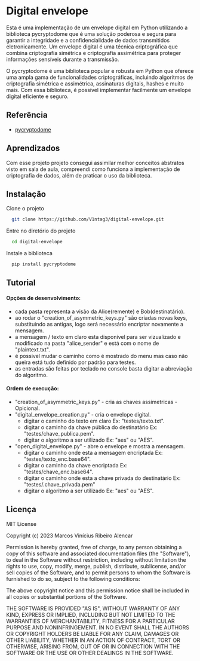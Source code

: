 
# Digital envelope

Esta é uma implementação de um envelope digital em Python utilizando a biblioteca pycryptodome que é uma solução poderosa e segura para garantir a integridade e a confidencialidade de dados transmitidos eletronicamente. Um envelope digital é uma técnica criptográfica que combina criptografia simétrica e criptografia assimétrica para proteger informações sensíveis durante a transmissão.

O pycryptodome é uma biblioteca popular e robusta em Python que oferece uma ampla gama de funcionalidades criptográficas, incluindo algoritmos de criptografia simétrica e assimétrica, assinaturas digitais, hashes e muito mais. Com essa biblioteca, é possível implementar facilmente um envelope digital eficiente e seguro.


## Referência

 - [pycryptodome](https://pycryptodome.readthedocs.io/en/latest/)
## Aprendizados

Com esse projeto projeto consegui assimilar melhor conceitos abstratos visto em sala de aula, compreendi como funciona a implementação de criptografia de dados, além de praticar o uso da biblioteca.


## Instalação

Clone o projeto

```bash
  git clone https://github.com/V1ntag3/digital-envelope.git
```

Entre no diretório do projeto

```bash
  cd digital-envelope
```

Instale a biblioteca

```bash
  pip install pycryptodome
```


## Tutorial

#### Opções de desenvolvimento:
- cada pasta representa a visão da Alice(remente) e Bob(destinatário).
- ao rodar o "creation_of_asymmetric_keys.py" são criadas novas keys, substituindo as antigas, logo será necessário encriptar novamente a mensagem.
- a mensagem / texto em claro esta disponível para ser vizualizado e modificado na pasta "alice_sender" e está com o nome de "plaintext.txt".
- é possivel mudar o caminho como é mostrado do menu mas caso não queira está tudo definido por padrão para testes.
- as entradas são feitas por teclado no console basta digitar a abreviação do algoritmo. 

#### Ordem de execução:
- "creation_of_asymmetric_keys.py" - cria as chaves assimetricas - Opicional.
- "digital_envelope_creation.py" - cria o envelope digital.
    - digitar o caminho do texto em claro Ex: "testes/texto.txt".
    - digitar o caminho da chave pública do destinatário Ex: "testes/chave_publica.pem".
    - digitar o algoritmo a ser utilizado Ex: "aes" ou "AES".
- "open_digital_envelope.py" - abre o envelope e mostra a mensagem.
    - digitar o caminho onde esta a mensagem encriptada Ex: "testes/texto_enc.base64".
    - digitar o caminho da chave encriptada Ex: "testes/chave_enc.base64".
    - digitar o caminho onde esta a chave privada do destinatário Ex: "testes/.chave_privada.pem"
    - digitar o algoritmo a ser utilizado Ex: "aes" ou "AES".
## Licença

MIT License

Copyright (c) 2023 Marcos Vinícius Ribeiro Alencar

Permission is hereby granted, free of charge, to any person obtaining a copy of this software and associated documentation files (the "Software"), to deal in the Software without restriction, including without limitation the rights to use, copy, modify, merge, publish, distribute, sublicense, and/or sell copies of the Software, and to permit persons to whom the Software is furnished to do so, subject to the following conditions:

The above copyright notice and this permission notice shall be included in all copies or substantial portions of the Software.

THE SOFTWARE IS PROVIDED "AS IS", WITHOUT WARRANTY OF ANY KIND, EXPRESS OR IMPLIED, INCLUDING BUT NOT LIMITED TO THE WARRANTIES OF MERCHANTABILITY, FITNESS FOR A PARTICULAR PURPOSE AND NONINFRINGEMENT. IN NO EVENT SHALL THE AUTHORS OR COPYRIGHT HOLDERS BE LIABLE FOR ANY CLAIM, DAMAGES OR OTHER LIABILITY, WHETHER IN AN ACTION OF CONTRACT, TORT OR OTHERWISE, ARISING FROM, OUT OF OR IN CONNECTION WITH THE SOFTWARE OR THE USE OR OTHER DEALINGS IN THE SOFTWARE.
